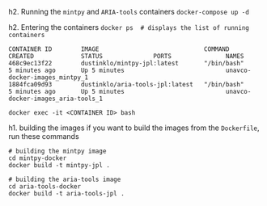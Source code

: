 h2. Running the `mintpy` and `ARIA-tools` containers
`docker-compose up -d`

h2. Entering the containers
`docker ps  # displays the list of running containers`

```
CONTAINER ID        IMAGE                             COMMAND             CREATED             STATUS              PORTS               NAMES
468c9ec13f22        dustinklo/mintpy-jpl:latest       "/bin/bash"         5 minutes ago       Up 5 minutes                            unavco-docker-images_mintpy_1
1884fca09d93        dustinklo/aria-tools-jpl:latest   "/bin/bash"         5 minutes ago       Up 5 minutes                            unavco-docker-images_aria-tools_1
```

`docker exec -it <CONTAINER ID> bash`


h1. building the images
if you want to build the images from the `Dockerfile`, run these commands
```
# building the mintpy image
cd mintpy-docker
docker build -t mintpy-jpl .

# building the aria-tools image
cd aria-tools-docker
docker build -t aria-tools-jpl .
```